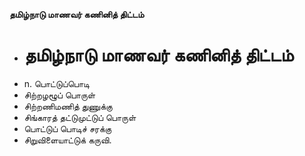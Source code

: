 **தமிழ்நாடு மாணவர் கணினித் திட்டம்**
- # தமிழ்நாடு மாணவர் கணினித் திட்டம்
- n. பொட்டுப்பொடி
- சிற்றழழூப் பொருள்
- சிற்றணிமணித் துணுக்கு
- சிங்காரத் தட்டுமுட்டுப் பொருள்
- பொட்டுப் பொடிச் சரக்கு
- சிறுவிளையாட்டுக் கருவி.

